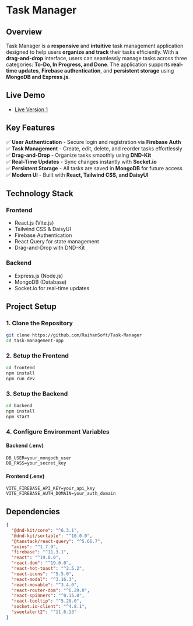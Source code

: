 # **Task Manager**

## **Overview**

Task Manager is a **responsive** and **intuitive** task management application designed to help users **organize and track** their tasks efficiently. With a **drag-and-drop** interface, users can seamlessly manage tasks across three categories: **To-Do, In Progress, and Done**. The application supports **real-time updates**, **Firebase authentication**, and **persistent storage** using **MongoDB and Express.js**.

## **Live Demo**

- [Live Version 1](https://task-management-app-fcaff.web.app/)

## **Key Features**

✅ **User Authentication** - Secure login and registration via **Firebase Auth**  
✅ **Task Management** - Create, edit, delete, and reorder tasks effortlessly  
✅ **Drag-and-Drop** - Organize tasks smoothly using **DND-Kit**  
✅ **Real-Time Updates** - Sync changes instantly with **Socket.io**  
✅ **Persistent Storage** - All tasks are saved in **MongoDB** for future access  
✅ **Modern UI** - Built with **React, Tailwind CSS, and DaisyUI**  

## **Technology Stack**

### **Frontend**
- React.js (Vite.js)
- Tailwind CSS & DaisyUI
- Firebase Authentication
- React Query for state management
- Drag-and-Drop with DND-Kit

### **Backend**
- Express.js (Node.js)
- MongoDB (Database)
- Socket.io for real-time updates

## **Project Setup**

### **1. Clone the Repository**

```bash
git clone https://github.com/RaihanSoft/Task-Manager
cd task-management-app
```

### **2. Setup the Frontend**

```bash
cd frontend
npm install
npm run dev
```

### **3. Setup the Backend**

```bash
cd backend
npm install
npm start
```

### **4. Configure Environment Variables**

#### **Backend (.env)**
```
DB_USER=your_mongodb_user
DB_PASS=your_secret_key
```

#### **Frontend (.env)**
```
VITE_FIREBASE_API_KEY=your_api_key
VITE_FIREBASE_AUTH_DOMAIN=your_auth_domain
```

## **Dependencies**

```json
{
  "@dnd-kit/core": "^6.3.1",
  "@dnd-kit/sortable": "^10.0.0",
  "@tanstack/react-query": "^5.66.7",
  "axios": "^1.7.9",
  "firebase": "^11.3.1",
  "react": "^19.0.0",
  "react-dom": "^19.0.0",
  "react-hot-toast": "^2.5.2",
  "react-icons": "^5.5.0",
  "react-modal": "^3.16.3",
  "react-movable": "^3.4.0",
  "react-router-dom": "^6.29.0",
  "react-spinners": "^0.15.0",
  "react-tooltip": "^5.28.0",
  "socket.io-client": "^4.8.1",
  "sweetalert2": "^11.6.13"
}
```

